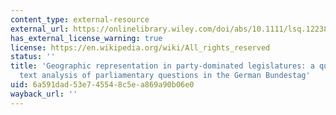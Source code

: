 ```yaml
---
content_type: external-resource
external_url: https://onlinelibrary.wiley.com/doi/abs/10.1111/lsq.12238
has_external_license_warning: true
license: https://en.wikipedia.org/wiki/All_rights_reserved
status: ''
title: 'Geographic representation in party-dominated legislatures: a quantitative
  text analysis of parliamentary questions in the German Bundestag'
uid: 6a591dad-53e7-4554-8c5e-a869a90b06e0
wayback_url: ''
---
```

